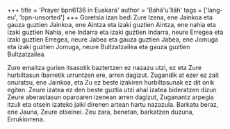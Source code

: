 +++
title = 'Prayer bpn6136 in Euskara'
author = 'Bahá'u'lláh'
tags = ['lang-eu', 'bpn-unsorted']
+++
Goretsia izan bedi Zure Izena, ene Jainkoa eta gauza guztien Jainkoa, ene Aintza eta izaki guztien Aintza, ene nahia eta izaki guztien Nahia, ene Indarra eta izaki guztien Indarra, neure Erregea eta izaki guztien Erregea, neure Jabea eta gauza guztien Jabea, ene Jomuga eta izaki guztien Jomuga, neure Bultzatzailea eta gauza guztien Bultzatzailea.

Zure emaitza gurien itsasotik baztertzen ez nazazu utzi, ez eta Zure hurbiltasun ibarretik urruntzen ere, arren dagizut. Zugandik at ezer ez zait onuratsu, ene Jainkoa, eta Zu ez beste izakiren hurbiltasunak ez dit onik egiten. Zeure izatea ez den beste guztia utzi ahal izatea bideratzen dizun Zeure aberastasun oparoaren izenean arren dagizut, Zuganantz arpegia itzuli eta otsein izateko jaiki direnen artean hartu nazazula. Barkatu beraz, ene Jauna, Zeure otseinei. Zeu zara, benetan, barkatzen duzuna, Errukiorrena.
